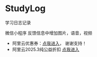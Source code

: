 # StudyLog
学习日志记录

微信小程序 反馈信息中增加图片，语音，视频
* 阿里云优惠券：[点我进入](https://www.aliyun.com/minisite/goods?userCode=9bcz0yc8&share_source=copy_link)，&nbsp;谢谢支持！
* 阿里云2025.3纯公益折扣 [点我进入](https://www.aliyun.com/minisite/goods?userCode=9bcz0yc8)
